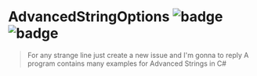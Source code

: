 # AdvancedStringOptions ![badge](https://img.shields.io/badge/Built%20with-C%23-green)  ![badge](https://img.shields.io/badge/MADE%20IN-MA-red)

> For any strange line just create a new issue and I'm gonna to reply
A program contains many examples for Advanced Strings in C#
